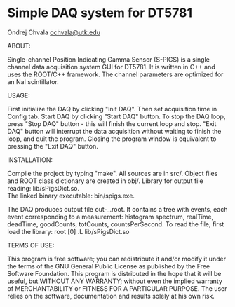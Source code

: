 Simple DAQ system for DT5781
============================
Ondrej Chvala <ochvala@utk.edu>


ABOUT:

Single-channel Position Indicating Gamma Sensor (S-PIGS) 
is a single channel data acquisition system GUI for DT5781.
It is written in C++ and uses the ROOT/C++ framework. 
The channel parameters are optimized for an NaI scintillator. 


USAGE:

First initialize the DAQ by clicking "Init DAQ".
Then set acquisition time in Config tab.
Start DAQ by clicking "Start DAQ" button.
To stop the DAQ loop, press "Stop DAQ" button - this will finish 
the current loop and stop. 
"Exit DAQ" button will interrupt the data acquisition without 
waiting to finish the loop, and quit the program. Closing the program
window is equivalent to pressing the "Exit DAQ" button.


INSTALLATION:

Compile the project by typing "make". 
All sources are in src/.
Object files and ROOT class dictionary are created in obj/.
Library for output file reading: lib/sPigsDict.so.  
The linked binary executable: bin/spigs.exe.

The DAQ produces output file out-<date>_<time>.root.
It contains a tree with events, each event corresponding to 
a measurement: histogram spectrum, realTime, deadTime,
goodCounts, totCounts, countsPerSecond. 
To read the file, first load the library:
    root [0] .L lib/sPigsDict.so   

    
TERMS OF USE:

This program is free software; you can redistribute it and/or modify it under
the terms of the GNU General Public License as published by the Free Software
Foundation. This program is distributed in the hope that it will be useful,
but WITHOUT ANY WARRANTY; without even the implied warranty of
MERCHANTABILITY or FITNESS FOR A PARTICULAR PURPOSE. The user relies on the
software, documentation and results solely at his own risk.

